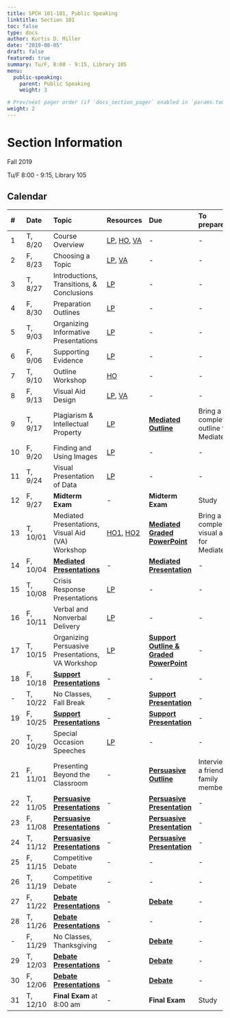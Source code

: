 ```yaml
---
title: SPCH 101-101, Public Speaking
linktitle: Section 101
toc: false
type: docs
author: Kurtis D. Miller
date: "2019-08-05"
draft: false
featured: true
summary: Tu/F, 8:00 - 9:15, Library 105
menu:
  public-speaking:
    parent: Public Speaking
    weight: 3

# Prev/next pager order (if `docs_section_pager` enabled in `params.toml`)
weight: 2
---
```


Section Information
===================

Fall 2019

Tu/F 8:00 - 9:15, Library 105

[ho-s]:   /course/public-speaking/SPCH-101-101-FA19-KM.pdf "Handout - Syllabus"

<!-- more -->

Calendar
--------

| #  | Date     | Topic                                            | Resources                   | Due                                                | To prepare…                               |
|:--|:-----------|:--------------------------|:----------|:-----------------------|:---------------------------|
|  1 | T,  8/20 | Course Overview                                  | [LP][lp-co], [HO][ho-s], [VA][va-co] | -                                                  | -                                         |
|  2 | F,  8/23 | Choosing a Topic                                 | [LP][lp-ts], [VA][va-ts]    | -                                                  | -                                         |
|  3 | T,  8/27 | Introductions, Transitions, & Conclusions        | [LP][lp-itc]                | -                                                  | -                                         |
|  4 | F,  8/30 | Preparation Outlines                             | [LP][lp-po]                 | -                                                  | -                                         |
|  5 | T,  9/03 | Organizing Informative Presentations             | [LP][lp-oip]                | -                                                  | -                                         |
|  6 | F,  9/06 | Supporting Evidence                              | [LP][lp-se]                 | -                                                  | -                                         |
|  7 | T,  9/10 | Outline Workshop                                 | [HO][ho-or]                 | -                                                  | -                                         |
|  8 | F,  9/13 | Visual Aid Design                                | [LP][lp-vad], [VA][va-ex]   | -                                                  | -                                         |
|  9 | T,  9/17 | Plagiarism & Intellectual Property               | [LP][lp-pip]                | **[Mediated Outline][Mediated]**                   | Bring a completed outline for Mediated    |
| 10 | F,  9/20 | Finding and Using Images                         | [LP][lp-fui]                | -                                                  | -                                         |
| 11 | T,  9/24 | Visual Presentation of Data                      | [LP][lp-vpd]                | -                                                  | -                                         |
| 12 | F,  9/27 | **Midterm Exam**                                 | -                           | **Midterm Exam**                                   | Study                                     |
| 13 | T, 10/01 | Mediated Presentations, Visual Aid (VA) Workshop | [HO1][ho-gpr], [HO2][ho-pr] | **[Mediated Graded PowerPoint][Mediated]**         | Bring a completed visual aid for Mediated |
| 14 | F, 10/04 | **[Mediated Presentations][Mediated]**           | -                           | **[Mediated Presentation][Mediated]**              | -                                         |
| 15 | T, 10/08 | Crisis Response Presentations                    | [LP][lp-crp]                | -                                                  | -                                         |
| 16 | F, 10/11 | Verbal and Nonverbal Delivery                    | [LP][lp-vnd]                | -                                                  | -                                         |
| 17 | T, 10/15 | Organizing Persuasive Presentations, VA Workshop | [LP][lp-opp]                | **[Support Outline & Graded PowerPoint][Support]** | -                                         |
| 18 | F, 10/18 | **[Support Presentations][Support]**             | -                           | -                                                  | -                                         |
| -  | T, 10/22 | No Classes, Fall Break                           | -                           | **[Support Presentation][Support]**                | -                                         |
| 19 | F, 10/25 | **[Support Presentations][Support]**             | -                           | **[Support Presentation][Support]**                | -                                         |
| 20 | T, 10/29 | Special Occasion Speeches                        | [LP][lp-sop]                | -                                                  | -                                         |
| 21 | F, 11/01 | Presenting Beyond the Classroom                  | -                           | **[Persuasive Outline][Persuasive]**               | Interview a friend or family member       |
| 22 | T, 11/05 | **[Persuasive Presentations][Persuasive]**       | -                           | **[Persuasive Presentation][Persuasive]**          | -                                         |
| 23 | F, 11/08 | **[Persuasive Presentations][Persuasive]**       | -                           | **[Persuasive Presentation][Persuasive]**          | -                                         |
| 24 | T, 11/12 | **[Persuasive Presentations][Persuasive]**       | -                           | **[Persuasive Presentation][Persuasive]**          | -                                         |
| 25 | F, 11/15 | Competitive Debate                               | -                           | -                                                  | -                                         |
| 26 | T, 11/19 | Competitive Debate                               | -                           | -                                                  | -                                         |
| 27 | F, 11/22 | **[Debate Presentations][Debate]**               | -                           | **[Debate][]**                                     | -                                         |
| 28 | T, 11/26 | **[Debate Presentations][Debate]**               | -                           | -                                                  | -                                         |
| -  | F, 11/29 | No Classes, Thanksgiving                         | -                           | **[Debate][]**                                     | -                                         |
| 29 | T, 12/03 | **[Debate Presentations][Debate]**               | -                           | **[Debate][]**                                     | -                                         |
| 30 | F, 12/06 | **[Debate Presentations][Debate]**               | -                           | **[Debate][]**                                     | -                                         |
| 31 | T, 12/10 | **Final Exam** at 8:00 am                        | -                           | **Final Exam**                                     | Study                                     |

<!-- Assignment Links -->
[Debate]:            /course/public-speaking/assignment/debate-assignment                  "Assignment description"
[Mediated]:          /course/public-speaking/assignment/mediated-assignment                "Assignment description"
[Persuasive]:        /course/public-speaking/assignment/persuasive-assignment              "Assignment description"
[Support]:           /course/public-speaking/assignment/support-assignment                 "Assignment description"

<!-- handout links -->
[ho-gpr]: /course/public-speaking/handout/graded-powerpoint-rubric.pdf "Handout - Graded PowerPoint Rubric"
[ho-or]:  /course/public-speaking/handout/outline-rubric.pdf           "Handout - Outline Grading Rubric"
[ho-pr]:  /course/public-speaking/handout/presentation-rubric.pdf      "Handout - Presentation Rubric"


<!-- lesson plan links -->
[lp-co]:       /course/public-speaking/lesson-plan/course-overview/                            "Lesson Plan"
[lp-opp]:      /course/public-speaking/lesson-plan/organizing-persuasive-presentations/        "Lesson Plan"
[lp-crp]:      /course/public-speaking/lesson-plan/crisis-response-presentations/              "Lesson Plan"
[lp-fui]:      /course/public-speaking/lesson-plan/finding-and-using-images/                   "Lesson Plan"
[lp-itc]:      /course/public-speaking/lesson-plan/introductions-transitions-and-conclusions/  "Lesson Plan"
[lp-lf]:       /course/public-speaking/lesson-plan/logical-fallacies/                          "Lesson Plan"
[lp-oip]:      /course/public-speaking/lesson-plan/organizing-informative-presentations/       "Lesson Plan"
[lp-piat]:     /course/public-speaking/lesson-plan/presenting-in-a-team/                       "Lesson Plan"
[lp-pip]:      /course/public-speaking/lesson-plan/plagiarism-and-intellectual-property/       "Lesson Plan"
[lp-po]:       /course/public-speaking/lesson-plan/preparation-outlines/                       "Lesson Plan"
[lp-pteaa]:    /course/public-speaking/lesson-plan/persuasive-targets-effects-and-appeals/     "Lesson Plan"
[lp-se]:       /course/public-speaking/lesson-plan/supporting-evidence/                        "Lesson Plan"
[lp-sop]:      /course/public-speaking/lesson-plan/special-occasion-presentations/             "Lesson Plan"
[lp-ts]:       /course/public-speaking/lesson-plan/topic-selection/                            "Lesson Plan"
[lp-vad]:      /course/public-speaking/lesson-plan/visual-aid-design/                          "Lesson Plan"
[lp-vnd]:      /course/public-speaking/lesson-plan/verbal-and-nonverbal-delivery/              "Lesson Plan"
[lp-vpd]:      /course/public-speaking/lesson-plan/visual-presentation-of-data/                "Lesson Plan"


<!-- visual aid links-->
[va-ex]:  /course/public-speaking/visual-aid/example-visual-aid.pptx "Visual Aid"
[va-co]:  /course/public-speaking/visual-aid/course-overview/        "Visual Aid"
[va-ts]:  /course/public-speaking/visual-aid/topic-selection/        "Visual Aid"
